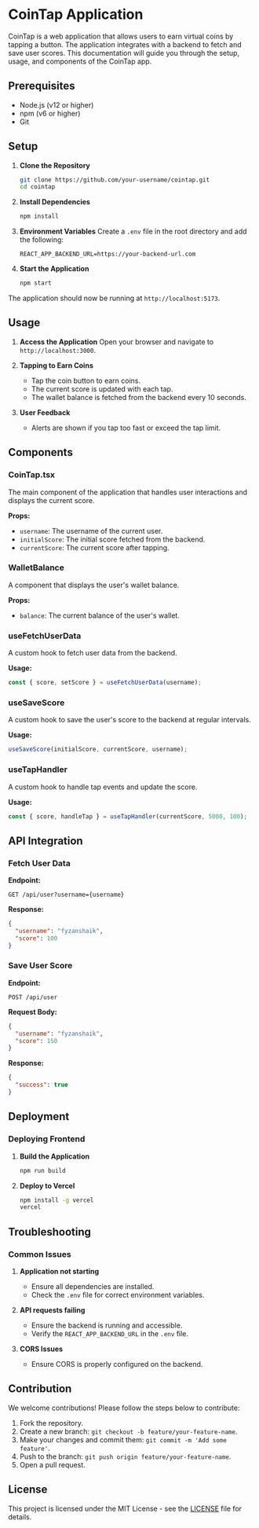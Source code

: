 # CoinTap Application

CoinTap is a web application that allows users to earn virtual coins by tapping a button. The application integrates with a backend to fetch and save user scores. This documentation will guide you through the setup, usage, and components of the CoinTap app.


## Prerequisites

- Node.js (v12 or higher)
- npm (v6 or higher)
- Git

## Setup

1. **Clone the Repository**
   ```bash
   git clone https://github.com/your-username/cointap.git
   cd cointap
   ```

2. **Install Dependencies**
   ```bash
   npm install
   ```

3. **Environment Variables**
   Create a `.env` file in the root directory and add the following:
   ```env
   REACT_APP_BACKEND_URL=https://your-backend-url.com
   ```

4. **Start the Application**
   ```bash
   npm start
   ```

The application should now be running at `http://localhost:5173`.

## Usage

1. **Access the Application**
   Open your browser and navigate to `http://localhost:3000`.

2. **Tapping to Earn Coins**
   - Tap the coin button to earn coins.
   - The current score is updated with each tap.
   - The wallet balance is fetched from the backend every 10 seconds.

3. **User Feedback**
   - Alerts are shown if you tap too fast or exceed the tap limit.

## Components

### CoinTap.tsx

The main component of the application that handles user interactions and displays the current score.

**Props:**
- `username`: The username of the current user.
- `initialScore`: The initial score fetched from the backend.
- `currentScore`: The current score after tapping.

### WalletBalance

A component that displays the user's wallet balance.

**Props:**
- `balance`: The current balance of the user's wallet.

### useFetchUserData

A custom hook to fetch user data from the backend.

**Usage:**
```typescript
const { score, setScore } = useFetchUserData(username);
```

### useSaveScore

A custom hook to save the user's score to the backend at regular intervals.

**Usage:**
```typescript
useSaveScore(initialScore, currentScore, username);
```

### useTapHandler

A custom hook to handle tap events and update the score.

**Usage:**
```typescript
const { score, handleTap } = useTapHandler(currentScore, 5000, 100);
```

## API Integration

### Fetch User Data

**Endpoint:**
```http
GET /api/user?username={username}
```

**Response:**
```json
{
  "username": "fyzanshaik",
  "score": 100
}
```

### Save User Score

**Endpoint:**
```http
POST /api/user
```

**Request Body:**
```json
{
  "username": "fyzanshaik",
  "score": 150
}
```

**Response:**
```json
{
  "success": true
}
```

## Deployment

### Deploying Frontend

1. **Build the Application**
   ```bash
   npm run build
   ```

2. **Deploy to Vercel**
   ```bash
   npm install -g vercel
   vercel
   ```

## Troubleshooting

### Common Issues

1. **Application not starting**
   - Ensure all dependencies are installed.
   - Check the `.env` file for correct environment variables.

2. **API requests failing**
   - Ensure the backend is running and accessible.
   - Verify the `REACT_APP_BACKEND_URL` in the `.env` file.

3. **CORS Issues**
   - Ensure CORS is properly configured on the backend.

## Contribution

We welcome contributions! Please follow the steps below to contribute:

1. Fork the repository.
2. Create a new branch: `git checkout -b feature/your-feature-name`.
3. Make your changes and commit them: `git commit -m 'Add some feature'`.
4. Push to the branch: `git push origin feature/your-feature-name`.
5. Open a pull request.

## License

This project is licensed under the MIT License - see the [LICENSE](LICENSE) file for details.